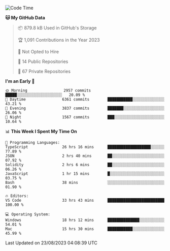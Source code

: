 <!--START_SECTION:waka-->
![Code Time](http://img.shields.io/badge/Code%20Time-4%2C495%20hrs%209%20mins-blue)

**🐱 My GitHub Data** 

> 📦 879.8 kB Used in GitHub's Storage 
 > 
> 🏆 1,091 Contributions in the Year 2023
 > 
> 🚫 Not Opted to Hire
 > 
> 📜 14 Public Repositories 
 > 
> 🔑 67 Private Repositories 
 > 
**I'm an Early 🐤** 

```text
🌞 Morning                2957 commits        █████░░░░░░░░░░░░░░░░░░░░   20.09 % 
🌆 Daytime                6361 commits        ███████████░░░░░░░░░░░░░░   43.21 % 
🌃 Evening                3837 commits        ███████░░░░░░░░░░░░░░░░░░   26.06 % 
🌙 Night                  1567 commits        ███░░░░░░░░░░░░░░░░░░░░░░   10.64 % 
```


📊 **This Week I Spent My Time On** 

```text
💬 Programming Languages: 
TypeScript               26 hrs 16 mins      ███████████████████░░░░░░   77.89 % 
JSON                     2 hrs 40 mins       ██░░░░░░░░░░░░░░░░░░░░░░░   07.92 % 
Solidity                 2 hrs 6 mins        ██░░░░░░░░░░░░░░░░░░░░░░░   06.26 % 
JavaScript               1 hr 15 mins        █░░░░░░░░░░░░░░░░░░░░░░░░   03.75 % 
Bash                     38 mins             ░░░░░░░░░░░░░░░░░░░░░░░░░   01.90 % 

🔥 Editors: 
VS Code                  33 hrs 43 mins      █████████████████████████   100.00 % 

💻 Operating System: 
Windows                  18 hrs 12 mins      ██████████████░░░░░░░░░░░   54.01 % 
Mac                      15 hrs 30 mins      ███████████░░░░░░░░░░░░░░   45.99 % 
```


 Last Updated on 23/08/2023 04:08:39 UTC
<!--END_SECTION:waka-->

